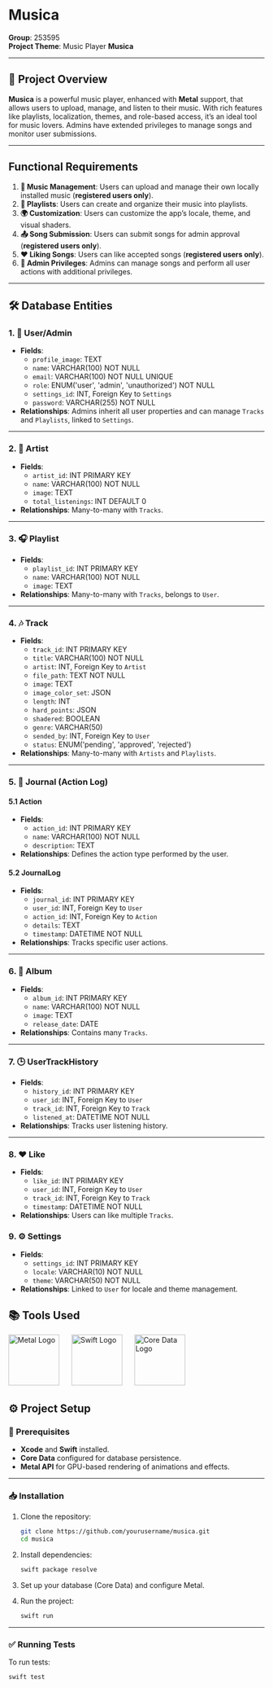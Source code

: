# Musica 

**Group**: 253595  
**Project Theme**: Music Player **Musica**

---

## 🎯 Project Overview

**Musica** is a powerful music player, enhanced with **Metal** support, that allows users to upload, manage, and listen to their music. With rich features like playlists, localization, themes, and role-based access, it’s an ideal tool for music lovers. Admins have extended privileges to manage songs and monitor user submissions.

---

## Functional Requirements

1. **🎵 Music Management**: Users can upload and manage their own locally installed music (**registered users only**).
2. **📜 Playlists**: Users can create and organize their music into playlists.
3. **🌍 Customization**: Users can customize the app’s locale, theme, and visual shaders.
4. **📤 Song Submission**: Users can submit songs for admin approval (**registered users only**).
5. **❤️ Liking Songs**: Users can like accepted songs (**registered users only**).
6. **🔧 Admin Privileges**: Admins can manage songs and perform all user actions with additional privileges.

---

## 🛠️ Database Entities

### 1. **👤 User/Admin**

- **Fields**:
  - `profile_image`: TEXT
  - `name`: VARCHAR(100) NOT NULL
  - `email`: VARCHAR(100) NOT NULL UNIQUE
  - `role`: ENUM('user', 'admin', 'unauthorized') NOT NULL
  - `settings_id`: INT, Foreign Key to `Settings`
  - `password`: VARCHAR(255) NOT NULL
- **Relationships**: Admins inherit all user properties and can manage `Tracks` and `Playlists`, linked to `Settings`.

---

### 2. **🎤 Artist**

- **Fields**:
  - `artist_id`: INT PRIMARY KEY
  - `name`: VARCHAR(100) NOT NULL
  - `image`: TEXT
  - `total_listenings`: INT DEFAULT 0
- **Relationships**: Many-to-many with `Tracks`.

---

### 3. **🎧 Playlist**

- **Fields**:
  - `playlist_id`: INT PRIMARY KEY
  - `name`: VARCHAR(100) NOT NULL
  - `image`: TEXT
- **Relationships**: Many-to-many with `Tracks`, belongs to `User`.

---

### 4. **🎶 Track**

- **Fields**:
  - `track_id`: INT PRIMARY KEY
  - `title`: VARCHAR(100) NOT NULL
  - `artist`: INT, Foreign Key to `Artist`
  - `file_path`: TEXT NOT NULL
  - `image`: TEXT
  - `image_color_set`: JSON
  - `length`: INT
  - `hard_points`: JSON
  - `shadered`: BOOLEAN
  - `genre`: VARCHAR(50)
  - `sended_by`: INT, Foreign Key to `User`
  - `status`: ENUM('pending', 'approved', 'rejected')
- **Relationships**: Many-to-many with `Artists` and `Playlists`.

---

### 5. **📝 Journal (Action Log)**

#### 5.1 **Action**

- **Fields**:
  - `action_id`: INT PRIMARY KEY
  - `name`: VARCHAR(100) NOT NULL
  - `description`: TEXT
- **Relationships**: Defines the action type performed by the user.

#### 5.2 **JournalLog**

- **Fields**:
  - `journal_id`: INT PRIMARY KEY
  - `user_id`: INT, Foreign Key to `User`
  - `action_id`: INT, Foreign Key to `Action`
  - `details`: TEXT
  - `timestamp`: DATETIME NOT NULL
- **Relationships**: Tracks specific user actions.

---

### 6. **📀 Album**

- **Fields**:
  - `album_id`: INT PRIMARY KEY
  - `name`: VARCHAR(100) NOT NULL
  - `image`: TEXT
  - `release_date`: DATE
- **Relationships**: Contains many `Tracks`.

---

### 7. **🕒 UserTrackHistory**

- **Fields**:
  - `history_id`: INT PRIMARY KEY
  - `user_id`: INT, Foreign Key to `User`
  - `track_id`: INT, Foreign Key to `Track`
  - `listened_at`: DATETIME NOT NULL
- **Relationships**: Tracks user listening history.

---

### 8. **❤️ Like**

- **Fields**:
  - `like_id`: INT PRIMARY KEY
  - `user_id`: INT, Foreign Key to `User`
  - `track_id`: INT, Foreign Key to `Track`
  - `timestamp`: DATETIME NOT NULL
- **Relationships**: Users can like multiple `Tracks`.

### 9. **⚙️ Settings**

- **Fields**:
  - `settings_id`: INT PRIMARY KEY
  - `locale`: VARCHAR(10) NOT NULL
  - `theme`: VARCHAR(50) NOT NULL
- **Relationships**: Linked to `User` for locale and theme management.

## 📚 Tools Used

<p align="left">
  <img src="https://developer.apple.com/assets/elements/icons/metal/metal-96x96_2x.png" alt="Metal Logo" width="100" height="100" style="margin-right: 20px;"/>
  <img src="https://upload.wikimedia.org/wikipedia/commons/thumb/9/9d/Swift_logo.svg/1024px-Swift_logo.svg.png" alt="Swift Logo" width="100" height="100" style="margin-right: 20px;"/>
  <img src="https://miro.medium.com/v2/resize:fit:600/format:webp/1*nm4j_6GfwWpqhuSPlbO-sg.png" alt="Core Data Logo" width="100" height="100"/>
</p>



## ⚙️ Project Setup

### 🧰 Prerequisites

- **Xcode** and **Swift** installed.
- **Core Data** configured for database persistence.
- **Metal API** for GPU-based rendering of animations and effects.

---

### 📥 Installation

1. Clone the repository:
    ```bash
    git clone https://github.com/yourusername/musica.git
    cd musica
    ```

2. Install dependencies:
    ```bash
    swift package resolve
    ```

3. Set up your database (Core Data) and configure Metal.

4. Run the project:
    ```bash
    swift run
    ```

---

### ✅ Running Tests

To run tests:
```bash
swift test
